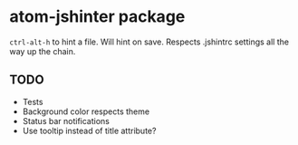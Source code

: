 # atom-jshinter package

`ctrl-alt-h` to hint a file. Will hint on save. Respects .jshintrc settings all the way up the chain.

## TODO

* Tests
* Background color respects theme
* Status bar notifications
* Use tooltip instead of title attribute?
